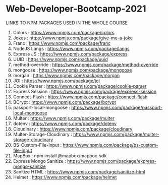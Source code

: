 # Web-Developer-Bootcamp-2021

LINKS TO NPM PACKAGES USED IN THE WHOLE COURSE

1. Colors : https://www.npmjs.com/package/colors
2. Jokes : https://www.npmjs.com/package/give-me-a-joke
3. Franc : https://www.npmjs.com/package/franc
4. NodeJS Langs : https://www.npmjs.com/package/langs
5. Express JS : https://www.npmjs.com/package/express
6. UUID : https://www.npmjs.com/package/uuid
7. method-override : https://www.npmjs.com/package/method-override
8. mongoose : https://www.npmjs.com/package/mongoose
9. morgan : https://www.npmjs.com/package/morgan
10. JOI : https://www.npmjs.com/package/joi
11. Cookie Parser : https://www.npmjs.com/package/cookie-parser
12. Express Session : https://www.npmjs.com/package/express-session
13. Connect-Flash : https://www.npmjs.com/package/connect-flash
14. BCrypt : https://www.npmjs.com/package/bcrypt
15. passport-local-mongoose : https://www.npmjs.com/package/passport-local-mongoose
16. Multer : https://www.npmjs.com/package/multer
17. dotenv : https://www.npmjs.com/package/dotenv
18. Cloudinary : https://www.npmjs.com/package/cloudinary
19. Multer-Storage-Cloudinary : https://www.npmjs.com/package/multer-storage-cloudinary
20. BS-Custom-File-Input : https://www.npmjs.com/package/bs-custom-file-input
21. MapBox : npm install @mapbox/mapbox-sdk
22. Express Mongo Sanitize : https://www.npmjs.com/package/express-mongo-sanitize
23. Sanitize HTML : https://www.npmjs.com/package/sanitize-html
24. Helmet : https://www.npmjs.com/package/helmet